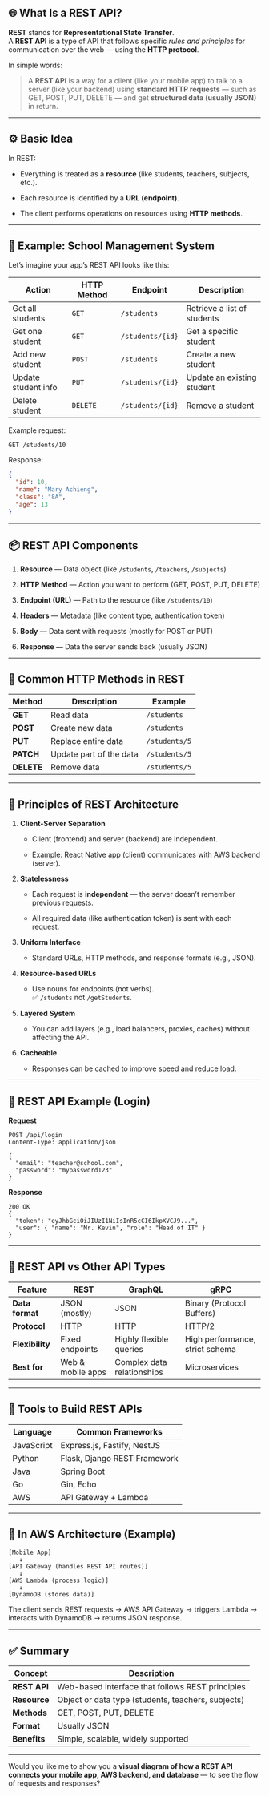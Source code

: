 
## 🌐 What Is a REST API?

**REST** stands for **Representational State Transfer**.  
A **REST API** is a type of API that follows specific _rules and principles_ for communication over the web — using the **HTTP protocol**.

In simple words:

> A **REST API** is a way for a client (like your mobile app) to talk to a server (like your backend) using **standard HTTP requests** — such as GET, POST, PUT, DELETE — and get **structured data (usually JSON)** in return.

---

## ⚙️ Basic Idea

In REST:

- Everything is treated as a **resource** (like students, teachers, subjects, etc.).
    
- Each resource is identified by a **URL (endpoint)**.
    
- The client performs operations on resources using **HTTP methods**.
    

---

## 🧩 Example: School Management System

Let’s imagine your app’s REST API looks like this:

|Action|HTTP Method|Endpoint|Description|
|---|---|---|---|
|Get all students|`GET`|`/students`|Retrieve a list of students|
|Get one student|`GET`|`/students/{id}`|Get a specific student|
|Add new student|`POST`|`/students`|Create a new student|
|Update student info|`PUT`|`/students/{id}`|Update an existing student|
|Delete student|`DELETE`|`/students/{id}`|Remove a student|

Example request:

```
GET /students/10
```

Response:

```json
{
  "id": 10,
  "name": "Mary Achieng",
  "class": "8A",
  "age": 13
}
```

---

## 📦 REST API Components

1. **Resource** — Data object (like `/students`, `/teachers`, `/subjects`)
    
2. **HTTP Method** — Action you want to perform (GET, POST, PUT, DELETE)
    
3. **Endpoint (URL)** — Path to the resource (like `/students/10`)
    
4. **Headers** — Metadata (like content type, authentication token)
    
5. **Body** — Data sent with requests (mostly for POST or PUT)
    
6. **Response** — Data the server sends back (usually JSON)
    

---

## 📡 Common HTTP Methods in REST

|Method|Description|Example|
|---|---|---|
|**GET**|Read data|`/students`|
|**POST**|Create new data|`/students`|
|**PUT**|Replace entire data|`/students/5`|
|**PATCH**|Update part of the data|`/students/5`|
|**DELETE**|Remove data|`/students/5`|

---

## 🧱 Principles of REST Architecture

1. **Client-Server Separation**
    
    - Client (frontend) and server (backend) are independent.
        
    - Example: React Native app (client) communicates with AWS backend (server).
        
2. **Statelessness**
    
    - Each request is **independent** — the server doesn’t remember previous requests.
        
    - All required data (like authentication token) is sent with each request.
        
3. **Uniform Interface**
    
    - Standard URLs, HTTP methods, and response formats (e.g., JSON).
        
4. **Resource-based URLs**
    
    - Use nouns for endpoints (not verbs).  
        ✅ `/students` not `/getStudents`.
        
5. **Layered System**
    
    - You can add layers (e.g., load balancers, proxies, caches) without affecting the API.
        
6. **Cacheable**
    
    - Responses can be cached to improve speed and reduce load.
        

---

## 💬 REST API Example (Login)

**Request**

```
POST /api/login
Content-Type: application/json

{
  "email": "teacher@school.com",
  "password": "mypassword123"
}
```

**Response**

```
200 OK
{
  "token": "eyJhbGciOiJIUzI1NiIsInR5cCI6IkpXVCJ9...",
  "user": { "name": "Mr. Kevin", "role": "Head of IT" }
}
```

---

## 🧮 REST API vs Other API Types

|Feature|REST|GraphQL|gRPC|
|---|---|---|---|
|**Data format**|JSON (mostly)|JSON|Binary (Protocol Buffers)|
|**Protocol**|HTTP|HTTP|HTTP/2|
|**Flexibility**|Fixed endpoints|Highly flexible queries|High performance, strict schema|
|**Best for**|Web & mobile apps|Complex data relationships|Microservices|

---

## 🧰 Tools to Build REST APIs

|Language|Common Frameworks|
|---|---|
|JavaScript|Express.js, Fastify, NestJS|
|Python|Flask, Django REST Framework|
|Java|Spring Boot|
|Go|Gin, Echo|
|AWS|API Gateway + Lambda|

---

## 🧩 In AWS Architecture (Example)

```
[Mobile App] 
   ↓
[API Gateway (handles REST API routes)]
   ↓
[AWS Lambda (process logic)]
   ↓
[DynamoDB (stores data)]
```

The client sends REST requests → AWS API Gateway → triggers Lambda → interacts with DynamoDB → returns JSON response.

---

## ✅ Summary

|Concept|Description|
|---|---|
|**REST API**|Web-based interface that follows REST principles|
|**Resource**|Object or data type (students, teachers, subjects)|
|**Methods**|GET, POST, PUT, DELETE|
|**Format**|Usually JSON|
|**Benefits**|Simple, scalable, widely supported|

---

Would you like me to show you a **visual diagram of how a REST API connects your mobile app, AWS backend, and database** — to see the flow of requests and responses?